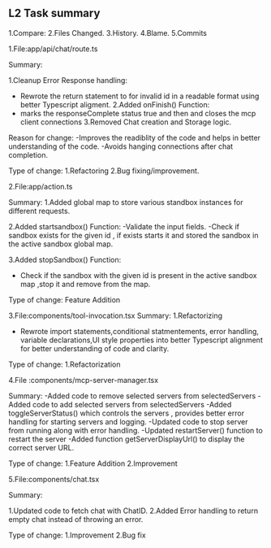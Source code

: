## L2 Task summary 

1.Compare:
2.Files Changed.
3.History.
4.Blame.
5.Commits

1.File:app/api/chat/route.ts

Summary:

1.Cleanup Error Response handling:
- Rewrote the return statement to for invalid id in a readable format using better Typescript aligment.
2.Added onFinish() Function:
- marks the responseComplete status true and then and closes the mcp client connections
3.Removed Chat creation and Storage logic.

Reason for change:
-Improves the readiblity of the code and helps in better understanding of the code.
-Avoids hanging connections after chat completion.

Type of change:
1.Refactoring 
2.Bug fixing/improvement.

2.File:app/action.ts

Summary:
1.Added global map to store various standbox instances for different requests.

2.Added startsandbox() Function:
-Validate the input fields.
-Check if sandbox exists for the given id , if exists starts it and stored the sandbox in the active sandbox global map.

3.Added stopSandbox() Function:
- Check if the sandbox with the given id is present in the active sandbox map ,stop it and remove from the map.

Type of change:
Feature Addition

3.File:components/tool-invocation.tsx
Summary:
1.Refactorizing 
- Rewrote import statements,conditional statmentements, error handling, variable declarations,UI style properties
into better Typescript alignment for better understanding of code and clarity.

Type of change:
1.Refactorization

4.File :components/mcp-server-manager.tsx

Summary:
-Added code to remove selected servers from selectedServers
-Added code to add selected servers from selectedServers
-Added toggleServerStatus() which controls the servers , provides better error handling for starting servers and logging.
-Updated code to stop server from running along with error handling.
-Updated restartServer() function to restart the server
-Added function getServerDisplayUrl() to display the correct server URL.

Type of change:
1.Feature Addition
2.Improvement

5.File:components/chat.tsx

Summary:

1.Updated code to fetch chat with ChatID.
2.Added Error handling to return empty chat instead of throwing an error.

Type of change:
1.Improvement 
2.Bug fix 








